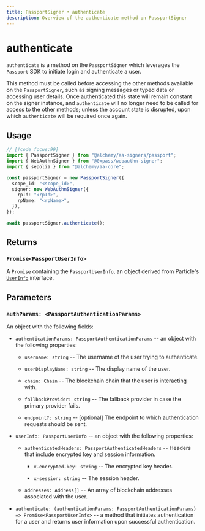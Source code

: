 ```yaml
---
title: PassportSigner • authenticate
description: Overview of the authenticate method on PassportSigner
---
```


# authenticate

`authenticate` is a method on the `PassportSigner` which leverages the `Passport` SDK to initiate login and authenticate a user.

This method must be called before accessing the other methods available on the `PassportSigner`, such as signing messages or typed data or accessing user details. Once authenticated this state will remain constant on the signer instance, and `authenticate` will no longer need to be called for access to the other methods; unless the account state is disrupted, upon which `authenticate` will be required once again.

## Usage

```ts [example.ts]
// [!code focus:99]
import { PassportSigner } from "@alchemy/aa-signers/passport";
import { WebAuthnSigner } from "@0xpass/webauthn-signer";
import { sepolia } from "@alchemy/aa-core";

const passportSigner = new PassportSigner({
  scope_id: "<scope_id>",
  signer: new WebAuthnSigner({
    rpId: "<rpId>",
    rpName: "<rpName>",
  }),
});

await passportSigner.authenticate();
```

## Returns

### `Promise<PassportUserInfo>`

A `Promise` containing the `PassportUserInfo`, an object derived from Particle's [`UserInfo`](https://github.com/Particle-Network/particle-react-native/blob/main/particle-auth/src/Models/LoginInfo.ts#L83) interface.

## Parameters

### `authParams: <PassportAuthenticationParams>`

An object with the following fields:

- `authenticationParams: PassportAuthenticationParams` -- an object with the following properties:

  - `username: string` -- The username of the user trying to authenticate.

  - `userDisplayName: string` -- The display name of the user.

  - `chain: Chain` -- The blockchain chain that the user is interacting with.

  - `fallbackProvider: string` -- The fallback provider in case the primary provider fails.

  - `endpoint?: string` -- [optional] The endpoint to which authentication requests should be sent.

- `userInfo: PassportUserInfo` -- an object with the following properties:

  - `authenticatedHeaders: PassportAuthenticatedHeaders` -- Headers that include encrypted key and session information.

    - `x-encrypted-key: string` -- The encrypted key header.

    - `x-session: string` -- The session header.

  - `addresses: Address[]` -- An array of blockchain addresses associated with the user.

- `authenticate: (authenticationParams: PassportAuthenticationParams) => Promise<PassportUserInfo>` -- a method that initiates authentication for a user and returns user information upon successful authentication.
